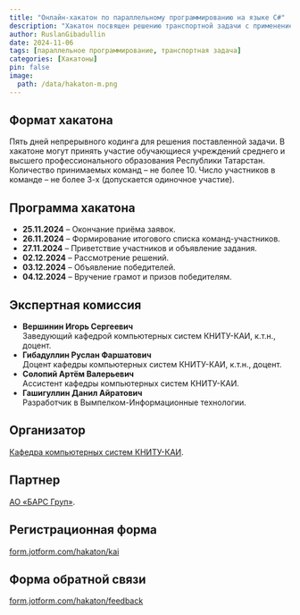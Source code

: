 ```yaml
---
title: "Онлайн-хакатон по параллельному программированию на языке C#"
description: "Хакатон посвящен решению транспортной задачи с применением технологий параллельного программирования на языке C#."
author: RuslanGibadullin
date: 2024-11-06
tags: [параллельное программирование, транспортная задача]
categories: [Хакатоны]
pin: false
image:
  path: /data/hakaton-m.png
---
```


## Формат хакатона

Пять дней непрерывного кодинга для решения поставленной задачи. В хакатоне могут принять участие обучающиеся учреждений среднего и высшего профессионального образования Республики Татарстан. Количество принимаемых команд – не более 10. Число участников в команде – не более 3-х (допускается одиночное участие).

## Программа хакатона

- **25.11.2024** – Окончание приёма заявок.
- **26.11.2024** – Формирование итогового списка команд-участников.
- **27.11.2024** – Приветствие участников и объявление задания.
- **02.12.2024** – Рассмотрение решений.
- **03.12.2024** – Объявление победителей.
- **04.12.2024** – Вручение грамот и призов победителям.

## Экспертная комиссия

- **Вершинин Игорь Сергеевич**  
  Заведующий кафедрой компьютерных систем КНИТУ-КАИ, к.т.н., доцент.
- **Гибадуллин Руслан Фаршатович**  
  Доцент кафедры компьютерных систем КНИТУ-КАИ, к.т.н., доцент.
- **Солопий Артём Валерьевич**  
  Ассистент кафедры компьютерных систем КНИТУ-КАИ.
- **Гашигуллин Данил Айратович**  
  Разработчик в Вымпелком-Информационные технологии.

## Организатор

[Кафедра компьютерных систем КНИТУ-КАИ](https://kai.ru/web/institute-of-technical-cybernetics-and-informatics/kafedra-komp-uternyh-sistem).

## Партнер

[АО «БАРС Груп»](https://bars.group). 

## Регистрационная форма

[form.jotform.com/hakaton/kai](https://form.jotform.com/hakaton/kai)

## Форма обратной связи

[form.jotform.com/hakaton/feedback](https://form.jotform.com/hakaton/feedback)
